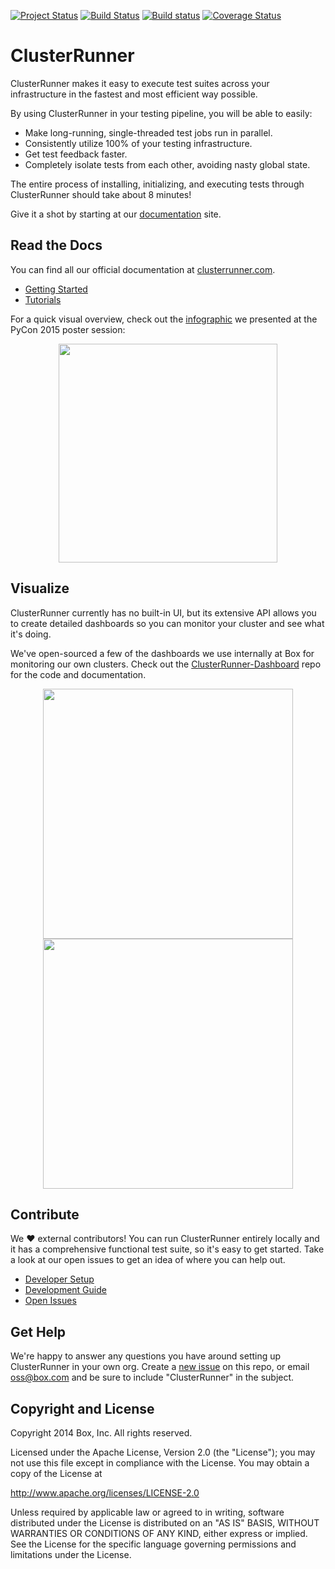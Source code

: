 [![Project Status](http://opensource.box.com/badges/active.svg)](http://opensource.box.com/badges)
[![Build Status](https://travis-ci.org/box/ClusterRunner.svg?branch=master)](https://travis-ci.org/box/ClusterRunner)
[![Build status](https://ci.appveyor.com/api/projects/status/gwei54m8anlbxwhn/branch/master?svg=true)](https://ci.appveyor.com/project/josephharrington/clusterrunner)
[![Coverage Status](https://coveralls.io/repos/box/ClusterRunner/badge.svg?branch=master)](https://coveralls.io/r/box/ClusterRunner?branch=master)

# ClusterRunner

ClusterRunner makes it easy to execute test suites across your infrastructure in the fastest and most efficient way possible.

By using ClusterRunner in your testing pipeline, you will be able to easily:

- Make long-running, single-threaded test jobs run in parallel.
- Consistently utilize 100% of your testing infrastructure.
- Get test feedback faster.
- Completely isolate tests from each other, avoiding nasty global state.

The entire process of installing, initializing, and executing tests through ClusterRunner should take about 8 minutes!

Give it a shot by starting at our [documentation](https://www.clusterrunner.com) site.

## Read the Docs

You can find all our official documentation at [clusterrunner.com](https://www.clusterrunner.com).

- [Getting Started](https://www.clusterrunner.com/docs/home/)
- [Tutorials](https://www.clusterrunner.com/docs/configuring-your-project/)

For a quick visual overview, check out the [infographic][1] we presented at the PyCon 2015 poster session:

<p align="center">
<img src="https://cloud.box.com/shared/static/7a14br3d73in7vb75278090tnni78rag.jpg" width="350px">
</p>

## Visualize

ClusterRunner currently has no built-in UI, but its extensive API allows you to create detailed dashboards so you
can monitor your cluster and see what it's doing.

We've open-sourced a few of the dashboards we use internally at Box for monitoring our own clusters. Check out the
[ClusterRunner-Dashboard](https://github.com/box-labs/ClusterRunner-Dashboard) repo for the code and documentation.

<a href="https://github.com/box-labs/ClusterRunner-Dashboard" target="_blank"><p align="center">
<img src="https://cloud.box.com/shared/static/kh4gdu7u3chl61o1k5ljtx5d2wbirx9h.gif" width="400px">
<img src="https://cloud.box.com/shared/static/vy0o8oajkud3pf5e8bw1oiifbhgmw255.png" width="400px">
</p></a>

## Contribute

We :heart: external contributors! You can run ClusterRunner entirely locally and it has a comprehensive functional test suite, so
it's easy to get started. Take a look at our open issues to get an idea of where you can help out.

- [Developer Setup](/test/README.md)
- [Development Guide](https://www.clusterrunner.com/docs/development-guide/)
- [Open Issues](https://github.com/box/ClusterRunner/issues)

## Get Help

We're happy to answer any questions you have around setting up ClusterRunner in your own org. Create a [new issue](https://github.com/box/ClusterRunner/issues/new) on this repo, or email oss@box.com and be sure to include
"ClusterRunner" in the subject.

## Copyright and License

Copyright 2014 Box, Inc. All rights reserved.

Licensed under the Apache License, Version 2.0 (the "License");
you may not use this file except in compliance with the License.
You may obtain a copy of the License at

   http://www.apache.org/licenses/LICENSE-2.0

Unless required by applicable law or agreed to in writing, software
distributed under the License is distributed on an "AS IS" BASIS,
WITHOUT WARRANTIES OR CONDITIONS OF ANY KIND, either express or implied.
See the License for the specific language governing permissions and
limitations under the License.


[1]: https://raw.githubusercontent.com/box/ClusterRunner/gh-pages/img/clusterrunner_pycon_poster_2015.jpg
